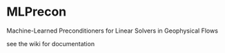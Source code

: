 # MLPrecon
Machine-Learned Preconditioners for Linear Solvers in Geophysical Flows

see the wiki for documentation

